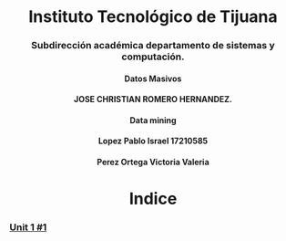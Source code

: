 


<h1 align="center"> Instituto Tecnológico de Tijuana </h1>
<h3 align="center"> Subdirección académica departamento de sistemas y computación.</h3>
<h4 align="center"> Datos Masivos</h4>

<h4 align="center"> JOSE CHRISTIAN ROMERO HERNANDEZ.</h4>

<h4 align="center">  Data mining</h4>


<h4 align="center"> Lopez Pablo Israel 17210585</h4>
<h4 align="center"> Perez Ortega Victoria Valeria </h4>



<h1 align="center"> Indice </h1>



###  [Unit 1 #1](Unit1/Unit1/Readme.md)

